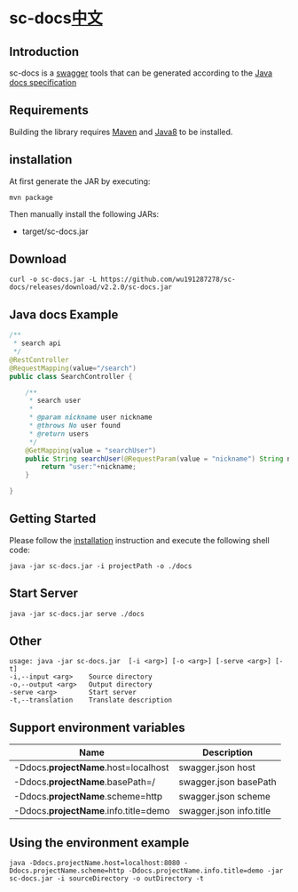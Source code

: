 # sc-docs[中文](./README-ZH.md)

## Introduction

sc-docs is a [swagger](https://swagger.io/specification/v2/) tools that can be generated according to the [Java docs specification](https://docs.oracle.com/javase/1.5.0/docs/tooldocs/windows/javadoc.html)


## Requirements

Building the library requires [Maven](https://maven.apache.org/) and [Java8](https://www.oracle.com/technetwork/java/javase/downloads/jdk8-downloads-2133151.html) to be installed.


## installation

At first generate the JAR by executing:

```shell
mvn package
```

Then manually install the following JARs:

* target/sc-docs.jar

## Download

```
curl -o sc-docs.jar -L https://github.com/wu191287278/sc-docs/releases/download/v2.2.0/sc-docs.jar
```

## Java docs Example
```java
/**
 * search api
 */
@RestController
@RequestMapping(value="/search")
public class SearchController {

    /**
     * search user
     *
     * @param nickname user nickname
     * @throws No user found
     * @return users
     */
    @GetMapping(value = "searchUser")
    public String searchUser(@RequestParam(value = "nickname") String nickname) throws NotFoundException{
        return "user:"+nickname;
    }

}
```


## Getting Started

Please follow the [installation](#installation) instruction and execute the following shell code:

```shell
java -jar sc-docs.jar -i projectPath -o ./docs
```

## Start Server

```shell
java -jar sc-docs.jar serve ./docs
```

## Other
```
usage: java -jar sc-docs.jar  [-i <arg>] [-o <arg>] [-serve <arg>] [-t]
-i,--input <arg>    Source directory
-o,--output <arg>   Output directory
-serve <arg>        Start server
-t,--translation    Translate description
```

## Support environment variables

Name | Description
---|---
-Ddocs.**projectName**.host=localhost|swagger.json host
-Ddocs.**projectName**.basePath=/|swagger.json basePath
-Ddocs.**projectName**.scheme=http|swagger.json scheme
-Ddocs.**projectName**.info.title=demo|swagger.json info.title

## Using the environment example

```shell
java -Ddocs.projectName.host=localhost:8080 -Ddocs.projectName.scheme=http -Ddocs.projectName.info.title=demo -jar sc-docs.jar -i sourceDirectory -o outDirectory -t
```
